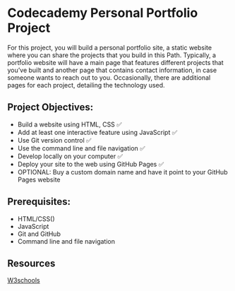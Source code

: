 # Codecademy Personal Portfolio Project

For this project, you will build a personal portfolio site, a static website where you can share the projects that you build in this Path. Typically, a portfolio website will have a main page that features different projects that you’ve built and another page that contains contact information, in case someone wants to reach out to you. Occasionally, there are additional pages for each project, detailing the technology used.

## Project Objectives:

- Build a website using HTML, CSS ✅
- Add at least one interactive feature using JavaScript ✅
- Use Git version control ✅
- Use the command line and file navigation ✅
- Develop locally on your computer ✅
- Deploy your site to the web using GitHub Pages ✅
- OPTIONAL: Buy a custom domain name and have it point to your GitHub Pages website

## Prerequisites:

- HTML/CSS()
- JavaScript
- Git and GitHub
- Command line and file navigation

## Resources

[W3schools](https://w3schools.com)
